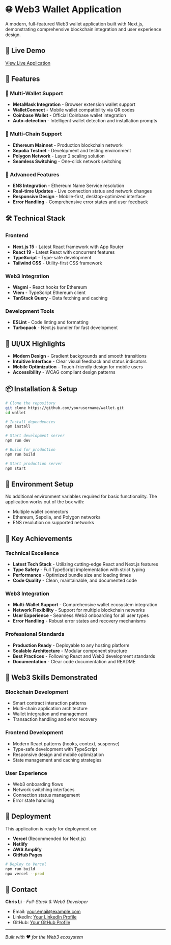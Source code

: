 # 🌐 Web3 Wallet Application

A modern, full-featured Web3 wallet application built with Next.js, demonstrating comprehensive blockchain integration and user experience design.

## 🚀 Live Demo

[View Live Application](https://web3-wallet-psi.vercel.app/)

## 📱 Features

### 🔐 Multi-Wallet Support

- **MetaMask Integration** - Browser extension wallet support
- **WalletConnect** - Mobile wallet compatibility via QR codes
- **Coinbase Wallet** - Official Coinbase wallet integration
- **Auto-detection** - Intelligent wallet detection and installation prompts

### 🔗 Multi-Chain Support

- **Ethereum Mainnet** - Production blockchain network
- **Sepolia Testnet** - Development and testing environment
- **Polygon Network** - Layer 2 scaling solution
- **Seamless Switching** - One-click network switching

### 🎯 Advanced Features

- **ENS Integration** - Ethereum Name Service resolution
- **Real-time Updates** - Live connection status and network changes
- **Responsive Design** - Mobile-first, desktop-optimized interface
- **Error Handling** - Comprehensive error states and user feedback

## 🛠️ Technical Stack

### Frontend

- **Next.js 15** - Latest React framework with App Router
- **React 19** - Latest React with concurrent features
- **TypeScript** - Type-safe development
- **Tailwind CSS** - Utility-first CSS framework

### Web3 Integration

- **Wagmi** - React hooks for Ethereum
- **Viem** - TypeScript Ethereum client
- **TanStack Query** - Data fetching and caching

### Development Tools

- **ESLint** - Code linting and formatting
- **Turbopack** - Next.js bundler for fast development

## 🎨 UI/UX Highlights

- **Modern Design** - Gradient backgrounds and smooth transitions
- **Intuitive Interface** - Clear visual feedback and status indicators
- **Mobile Optimization** - Touch-friendly design for mobile users
- **Accessibility** - WCAG compliant design patterns

## 📦 Installation & Setup

```bash
# Clone the repository
git clone https://github.com/yourusername/wallet.git
cd wallet

# Install dependencies
npm install

# Start development server
npm run dev

# Build for production
npm run build

# Start production server
npm start
```

## 🔧 Environment Setup

No additional environment variables required for basic functionality. The application works out of the box with:

- Multiple wallet connectors
- Ethereum, Sepolia, and Polygon networks
- ENS resolution on supported networks

## 🌟 Key Achievements

### Technical Excellence

- **Latest Tech Stack** - Utilizing cutting-edge React and Next.js features
- **Type Safety** - Full TypeScript implementation with strict typing
- **Performance** - Optimized bundle size and loading times
- **Code Quality** - Clean, maintainable, and documented code

### Web3 Integration

- **Multi-Wallet Support** - Comprehensive wallet ecosystem integration
- **Network Flexibility** - Support for multiple blockchain networks
- **User Experience** - Seamless Web3 onboarding for all user types
- **Error Handling** - Robust error states and recovery mechanisms

### Professional Standards

- **Production Ready** - Deployable to any hosting platform
- **Scalable Architecture** - Modular component structure
- **Best Practices** - Following React and Web3 development standards
- **Documentation** - Clear code documentation and README

## 🎯 Web3 Skills Demonstrated

### Blockchain Development

- Smart contract interaction patterns
- Multi-chain application architecture
- Wallet integration and management
- Transaction handling and error recovery

### Frontend Development

- Modern React patterns (hooks, context, suspense)
- Type-safe development with TypeScript
- Responsive design and mobile optimization
- State management and caching strategies

### User Experience

- Web3 onboarding flows
- Network switching interfaces
- Connection status management
- Error state handling

## 🚀 Deployment

This application is ready for deployment on:

- **Vercel** (Recommended for Next.js)
- **Netlify**
- **AWS Amplify**
- **GitHub Pages**

```bash
# Deploy to Vercel
npm run build
npx vercel --prod
```

## 📧 Contact

**Chris Li** - _Full-Stack & Web3 Developer_

- Email: [your.email@example.com](mailto:chirs.xtree@gmail.com)
- LinkedIn: [Your LinkedIn Profile](https://www.linkedin.com/in/a-chris-li/)
- GitHub: [Your GitHub Profile](https://github.com/guanhuali1018)

---

_Built with ❤️ for the Web3 ecosystem_
